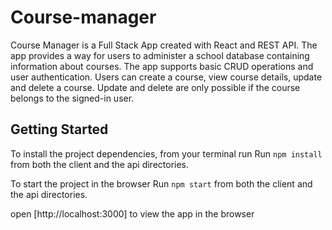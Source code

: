 # Course-manager
Course Manager is a Full Stack App created with React and REST API. 
The app  provides a way for users to administer a school database 
containing information about courses. 
The app supports basic CRUD operations and user authentication.
Users can create a course, view course details, 
update and delete a course. 
Update and delete are only possible if the course belongs to the signed-in user.
## Getting Started
To install the project dependencies, from your terminal run 
Run `npm install` from both the client and the api directories.

To start the project in the browser Run `npm start` from both the 
client and the api directories.

open [http://localhost:3000] to view the app  in the browser
